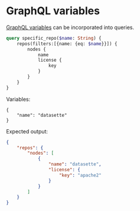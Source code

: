 # GraphQL variables

[GraphQL variables](https://graphql.org/learn/queries/#variables) can be incorporated into queries.

```graphql
query specific_repo($name: String) {
    repos(filters:[{name: {eq: $name}}]) {
        nodes {
            name
            license {
                key
            }
        }
    }
}
```
Variables:
```json+variables
{
    "name": "datasette"
}
```
Expected output:
```json
{
    "repos": {
        "nodes": [
            {
                "name": "datasette",
                "license": {
                    "key": "apache2"
                }
            }
        ]
    }
}
```
